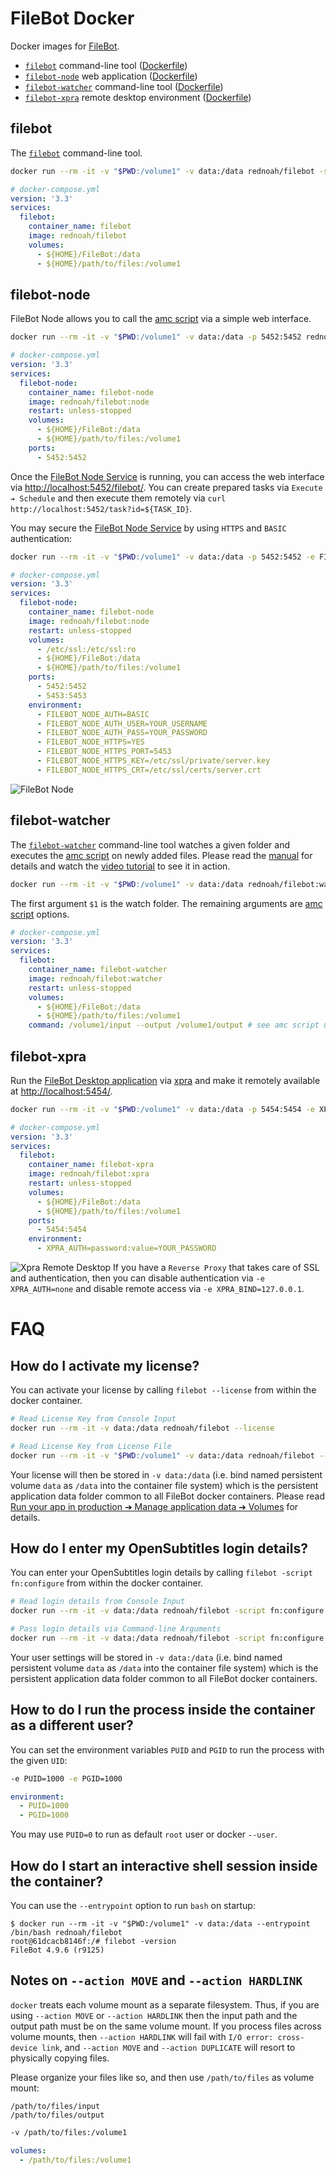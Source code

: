 # FileBot Docker

Docker images for [FileBot](https://www.filebot.net/).
- [`filebot`](#filebot) command-line tool ([Dockerfile](https://github.com/filebot/filebot-docker/blob/master/Dockerfile))
- [`filebot-node`](#filebot-node) web application ([Dockerfile](https://github.com/filebot/filebot-docker/blob/master/Dockerfile.node))
- [`filebot-watcher`](#filebot-watcher) command-line tool ([Dockerfile](https://github.com/filebot/filebot-docker/blob/master/Dockerfile.watcher))
- [`filebot-xpra`](#filebot-xpra) remote desktop environment ([Dockerfile](https://github.com/filebot/filebot-docker/blob/master/Dockerfile.xpra))


## filebot

The [`filebot`](https://www.filebot.net/cli.html) command-line tool.

```bash
docker run --rm -it -v "$PWD:/volume1" -v data:/data rednoah/filebot -script fn:sysinfo
```

```yml
# docker-compose.yml
version: '3.3'
services:
  filebot:
    container_name: filebot
    image: rednoah/filebot
    volumes:
      - ${HOME}/FileBot:/data
      - ${HOME}/path/to/files:/volume1
```


## filebot-node

FileBot Node allows you to call the [amc script](https://www.filebot.net/amc.html) via a simple web interface.

```bash
docker run --rm -it -v "$PWD:/volume1" -v data:/data -p 5452:5452 rednoah/filebot:node
```

```yml
# docker-compose.yml
version: '3.3'
services:
  filebot-node:
    container_name: filebot-node
    image: rednoah/filebot:node
    restart: unless-stopped
    volumes:
      - ${HOME}/FileBot:/data
      - ${HOME}/path/to/files:/volume1
    ports:
      - 5452:5452
```

Once the [FileBot Node Service](https://github.com/filebot/filebot-node) is running, you can access the  web interface via [http://localhost:5452/filebot/](http://localhost:5452/filebot/). You can create prepared tasks via `Execute ➔ Schedule` and then execute them remotely via `curl http://localhost:5452/task?id=${TASK_ID}`.

You may secure the [FileBot Node Service](https://github.com/filebot/filebot-node) by using `HTTPS` and `BASIC` authentication:
```bash
docker run --rm -it -v "$PWD:/volume1" -v data:/data -p 5452:5452 -e FILEBOT_NODE_AUTH=BASIC -e FILEBOT_NODE_AUTH_USER=YOUR_USERNAME -e FILEBOT_NODE_AUTH_PASS=YOUR_PASSWORD -p 5453:5453 -v /etc/ssl:/etc/ssl:ro -e FILEBOT_NODE_HTTPS=YES -e FILEBOT_NODE_HTTPS_PORT=5453 -e FILEBOT_NODE_HTTPS_KEY=/etc/ssl/private/server.key -e FILEBOT_NODE_HTTPS_CRT=/etc/ssl/certs/server.crt rednoah/filebot:node
```

```yml
# docker-compose.yml
version: '3.3'
services:
  filebot-node:
    container_name: filebot-node
    image: rednoah/filebot:node
    restart: unless-stopped
    volumes:
      - /etc/ssl:/etc/ssl:ro
      - ${HOME}/FileBot:/data
      - ${HOME}/path/to/files:/volume1
    ports:
      - 5452:5452
      - 5453:5453
    environment:
      - FILEBOT_NODE_AUTH=BASIC
      - FILEBOT_NODE_AUTH_USER=YOUR_USERNAME
      - FILEBOT_NODE_AUTH_PASS=YOUR_PASSWORD
      - FILEBOT_NODE_HTTPS=YES
      - FILEBOT_NODE_HTTPS_PORT=5453
      - FILEBOT_NODE_HTTPS_KEY=/etc/ssl/private/server.key
      - FILEBOT_NODE_HTTPS_CRT=/etc/ssl/certs/server.crt
```
![FileBot Node](https://github.com/filebot/docs/raw/master/screenshots/docker-node.png)


## filebot-watcher

The [`filebot-watcher`](https://github.com/filebot/filebot-docker/blob/master/watcher/opt/bin/filebot-watcher) command-line tool watches a given folder and executes the [amc script](https://www.filebot.net/amc.html) on newly added files. Please read the [manual](https://www.filebot.net/forums/viewtopic.php?t=13038) for details and watch the [video tutorial](https://www.youtube.com/watch?v=AjP-ci9Cx5Q) to see it in action.

```bash
docker run --rm -it -v "$PWD:/volume1" -v data:/data rednoah/filebot:watcher /volume1/input --output /volume1/output
```
The first argument `$1` is the watch folder. The remaining arguments are [amc script](https://www.filebot.net/amc.html) options.

```yml
# docker-compose.yml
version: '3.3'
services:
  filebot:
    container_name: filebot-watcher
    image: rednoah/filebot:watcher
    restart: unless-stopped
    volumes:
      - ${HOME}/FileBot:/data
      - ${HOME}/path/to/files:/volume1
    command: /volume1/input --output /volume1/output # see amc script usage
```


## filebot-xpra

Run the [FileBot Desktop application](https://www.filebot.net/getting-started/) via [xpra](https://xpra.org/) and make it remotely available at [http://localhost:5454/](http://localhost:5454/).

```bash
docker run --rm -it -v "$PWD:/volume1" -v data:/data -p 5454:5454 -e XPRA_AUTH="password:value=YOUR_PASSWORD" rednoah/filebot:xpra
```

```yml
# docker-compose.yml
version: '3.3'
services:
  filebot:
    container_name: filebot-xpra
    image: rednoah/filebot:xpra
    restart: unless-stopped
    volumes:
      - ${HOME}/FileBot:/data
      - ${HOME}/path/to/files:/volume1
    ports:
      - 5454:5454
    environment:
      - XPRA_AUTH=password:value=YOUR_PASSWORD
```
![Xpra Remote Desktop](https://github.com/filebot/docs/raw/master/screenshots/docker-xpra.png)
If you have a `Reverse Proxy` that takes care of SSL and authentication, then you can disable authentication via `-e XPRA_AUTH=none` and disable remote access via `-e XPRA_BIND=127.0.0.1`.



# FAQ


## How do I activate my license?

You can activate your license by calling `filebot --license` from within the docker container.
```bash
# Read License Key from Console Input
docker run --rm -it -v data:/data rednoah/filebot --license
```
```bash
# Read License Key from License File
docker run --rm -it -v "$PWD:/volume1" -v data:/data rednoah/filebot --license /volume1/T1000.psm
```
Your license will then be stored in `-v data:/data` (i.e. bind named persistent volume `data` as `/data` into the container file system) which is the persistent application data folder common to all FileBot docker containers. Please read [Run your app in production ➔ Manage application data ➔ Volumes](https://docs.docker.com/storage/volumes/) for details.


## How do I enter my OpenSubtitles login details?

You can enter your OpenSubtitles login details by calling `filebot -script fn:configure` from within the docker container.
```bash
# Read login details from Console Input
docker run --rm -it -v data:/data rednoah/filebot -script fn:configure
```
```bash
# Pass login details via Command-line Arguments
docker run --rm -it -v data:/data rednoah/filebot -script fn:configure --def osdbUser=USERNAME --def osdbPwd=PASSWORD
```
Your user settings will be stored in `-v data:/data` (i.e. bind named persistent volume `data` as `/data` into the container file system) which is the persistent application data folder common to all FileBot docker containers.


## How to do I run the process inside the container as a different user?

You can set the environment variables `PUID` and `PGID` to run the process with the given `UID`:
```bash
-e PUID=1000 -e PGID=1000
```
```yml
environment:
  - PUID=1000
  - PGID=1000
```
You may use `PUID=0` to run as default `root` user or docker `--user`.


## How do I start an interactive shell session inside the container?

You can use the `--entrypoint` option to run `bash` on startup:
```
$ docker run --rm -it -v "$PWD:/volume1" -v data:/data --entrypoint /bin/bash rednoah/filebot
root@61dcacb8146f:/# filebot -version
FileBot 4.9.6 (r9125)
```


## Notes on `--action MOVE` and `--action HARDLINK`

`docker` treats each volume mount as a separate filesystem. Thus, if you are using `--action MOVE` or `--action HARDLINK` then the input path and the output path must be on the same volume mount. If you process files across volume mounts, then `--action HARDLINK` will fail with `I/O error: cross-device link`, and `--action MOVE` and `--action DUPLICATE` will resort to physically copying files.

Please organize your files like so, and then use `/path/to/files` as volume mount:
```
/path/to/files/input
/path/to/files/output
```
```bash
-v /path/to/files:/volume1
```
```yml
volumes:
  - /path/to/files:/volume1
```

